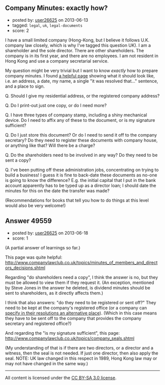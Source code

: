 ## Company Minutes: exactly how?

- posted by: [user26625](https://stackexchange.com/users/-1/26625-user26625) on 2013-06-13
- tagged: `legal`, `uk`, `legal-documents`
- score: 2

I have a small limited company (Hong-Kong, but I believe it follows U.K. company law closely, which is why I've tagged this question UK). I am a shareholder and the sole director. There are other shareholders. The company is in its first year, and there are no employees. I am not resident in Hong Kong and use a company secretarial service.

My question might be very trivial but I want to know *exactly* how to prepare company minutes. I found [a helpful page][1] showing what it should look like, i.e. an address, a date, my name, a single "it was resolved that..." sentence, and a place to sign.

Q. Should I give my residential address, or the registered company address?

Q. Do I print-out just one copy, or do I need more?

Q. I have three types of company stamp, including a shiny mechanical device. Do I need to affix any of these to the document, or is my signature sufficient?

Q. Do I just store this document? Or do I need to send it off to the company secretary? Do they need to register these documents with company house, or anything like that? Will there be a charge?

Q. Do the shareholders need to be involved in any way? Do they need to be sent a copy?

Q. I've been putting off these administration jobs, concentrating on trying to build a business! I guess it is fine to back-date these documents as no-one is going to know the difference? E.g. the initial capital that I put in the bank account apparently has to be typed up as a director loan; I should date the minutes for this on the date the transfer was made?

(Recommendations for books that tell you how to do things at this level would also be very welcome!)

  [1]: http://www.ir35calc.co.uk/dividend_documentation.aspx


## Answer 49559

- posted by: [user26625](https://stackexchange.com/users/-1/26625-user26625) on 2013-06-18
- score: 1

<p>(A partial answer of learnings so far.)</p>

<p>This page was quite helpful:
  <a href="http://www.companylawclub.co.uk/topics/minutes_of_members_and_directors_decisions.shtml" rel="nofollow">http://www.companylawclub.co.uk/topics/minutes_of_members_and_directors_decisions.shtml</a></p>

<p>Regarding "do shareholders need a copy", I think the answer is no, but they must be allowed to view them if they request it. (An exception, mentioned by Steve Jones in the answer he deleted, is dividend minutes should be sent to shareholders, as it directly affects them.)</p>

<p>I think that also answers: "do they need to be registered or sent off?" They need to be kept at the company's registered office (or a company can <a href="http://www.legislation.gov.uk/ukpga/2006/46/section/1136" rel="nofollow">specify in their resolutions an alternative place</a>). (Which in this case means they have to be sent off to the company that provides the company secretary and registered office?)</p>

<p>And regarding the "is my signature sufficient", this page: <a href="http://www.companylawclub.co.uk/topics/company_seals.shtml" rel="nofollow">http://www.companylawclub.co.uk/topics/company_seals.shtml</a></p>

<p>(My understanding of that is if there are two directors, or a director and a witness, then the seal is not needed. If just one director, then also apply the seal. NOTE: UK law changed in this respect in 1989, Hong Kong law may or may not have changed in the same way.)</p>




---

All content is licensed under the [CC BY-SA 3.0 license](https://creativecommons.org/licenses/by-sa/3.0/).
